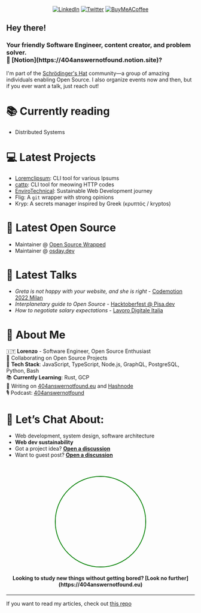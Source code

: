 <div align="center">

[![LinkedIn](https://img.shields.io/badge/LinkedIn-%230077B5.svg?logo=linkedin&logoColor=white)](https://linkedin.com/in/lorenzopieri) [![Twitter](https://img.shields.io/badge/Twitter-%231DA1F2.svg?logo=Twitter&logoColor=white)](https://twitter.com/404answnotfound) [![BuyMeACoffee](https://img.shields.io/badge/-buy_me_a%C2%A0coffee-gray?logo=buy-me-a-coffee)](https://www.buymeacoffee.com/404answnotfound)

</div>

<h2>Hey there!</h2>
<h3>Your friendly Software Engineer, content creator, and problem solver. <br /> 📍 [Notion](https://404answernotfound.notion.site)?</h3>

I'm part of the [Schrödinger's Hat](https://www.schrodinger-hat.it/) community—a group of amazing individuals enabling Open Source. I also organize events now and then, but if you ever want a talk, just reach out!

# 📚 Currently reading
- Distributed Systems

# 💻 Latest Projects
- [Loremclipsum](https://github.com/Schrodinger-Hat/loremclipsum): CLI tool for various Ipsums
- [cattp](https://github.com/Schrodinger-Hat/cattp): CLI tool for meowing HTTP codes
- [EnviroTechnical](https://envirotechnical.eu/): Sustainable Web Development journey
- Flig: A `git` wrapper with strong opinions
- Kryp: A secrets manager inspired by Greek (κρυπτός / kryptos)

# 🌱 Latest Open Source
- Maintainer @ [Open Source Wrapped](https://github.com/Schrodinger-Hat/open-source-wrapped)
- Maintainer @ [osday.dev](https://github.com/Schrodinger-Hat/osday-2023)

# 🎤 Latest Talks
- *Greta is not happy with your website, and she is right* - [Codemotion 2022 Milan](https://envirotechnical.eu/) 
- *Interplanetary guide to Open Source* - [Hacktoberfest @ Pisa.dev](https://404answernotfound.github.io/talks/interplanetary-guide-to-opensource-hacktoberfest-2022/slides/)
- *How to negotiate salary expectations* - [Lavoro Digitale Italia](#)

# 🐯 About Me
🇮🇹 **Lorenzo** - Software Engineer, Open Source Enthusiast  
🤖 Collaborating on Open Source Projects  
👾 **Tech Stack**: JavaScript, TypeScript, Node.js, GraphQL, PostgreSQL, Python, Bash  
📚 **Currently Learning**: Rust, GCP  
📝 Writing on [404answernotfound.eu](https://404answernotfound.eu) and [Hashnode](https://404answnotfound.hashnode.dev)  
🎙️ Podcast: [404answernotfound](https://open.spotify.com/show/0d3hBsVITjcFRxPRqvNtCQ?si=5da24042e397411a)  

# 💬 Let’s Chat About:
- Web development, system design, software architecture
- **Web dev sustainability**  
- Got a project idea? **[Open a discussion](https://github.com/404answernotfound/community/discussions)**  
- Want to guest post? **[Open a discussion](https://github.com/404answernotfound/community/discussions)**

<div align="center">
  <br/><br/>
  <a href="https://404answernotfound.eu/about">
    <img width="240" align="center" style="display: inline-block; border: 2px solid green; border-radius: 50%" src="https://404answernotfound.eu/_next/image?url=%2Fstatic%2Fimages%2F404answernotfounddarktheme.png&w=128&q=75">
  </a>
  <h4>Looking to study new things without getting bored? [Look no further](https://404answernotfound.eu)</h4>
</div>

---

If you want to read my articles, check out [this repo](https://github.com/404answernotfound/404answernotfound-articles-github-list)

